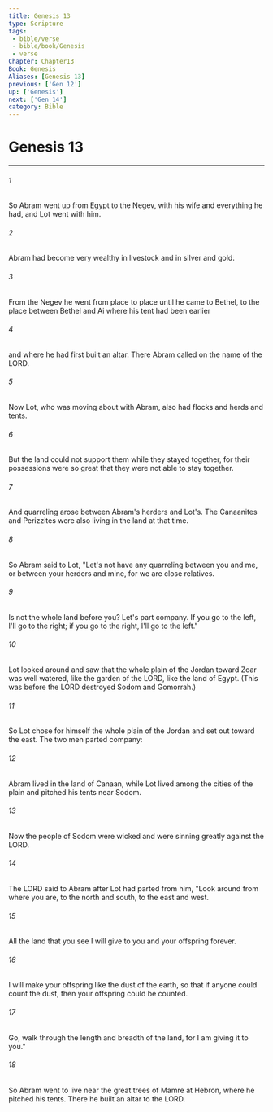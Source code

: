 ```yaml
---
title: Genesis 13
type: Scripture
tags:
 - bible/verse
 - bible/book/Genesis
 - verse
Chapter: Chapter13
Book: Genesis
Aliases: [Genesis 13]
previous: ['Gen 12']
up: ['Genesis']
next: ['Gen 14']
category: Bible
---
```

# Genesis 13

***


###### 1 
So Abram went up from Egypt to the Negev, with his wife and everything he had, and Lot went with him. 

###### 2 
Abram had become very wealthy in livestock and in silver and gold. 

###### 3 
From the Negev he went from place to place until he came to Bethel, to the place between Bethel and Ai where his tent had been earlier 

###### 4 
and where he had first built an altar. There Abram called on the name of the LORD. 

###### 5 
Now Lot, who was moving about with Abram, also had flocks and herds and tents. 

###### 6 
But the land could not support them while they stayed together, for their possessions were so great that they were not able to stay together. 

###### 7 
And quarreling arose between Abram's herders and Lot's. The Canaanites and Perizzites were also living in the land at that time. 

###### 8 
So Abram said to Lot, "Let's not have any quarreling between you and me, or between your herders and mine, for we are close relatives. 

###### 9 
Is not the whole land before you? Let's part company. If you go to the left, I'll go to the right; if you go to the right, I'll go to the left." 

###### 10 
Lot looked around and saw that the whole plain of the Jordan toward Zoar was well watered, like the garden of the LORD, like the land of Egypt. (This was before the LORD destroyed Sodom and Gomorrah.) 

###### 11 
So Lot chose for himself the whole plain of the Jordan and set out toward the east. The two men parted company: 

###### 12 
Abram lived in the land of Canaan, while Lot lived among the cities of the plain and pitched his tents near Sodom. 

###### 13 
Now the people of Sodom were wicked and were sinning greatly against the LORD. 

###### 14 
The LORD said to Abram after Lot had parted from him, "Look around from where you are, to the north and south, to the east and west. 

###### 15 
All the land that you see I will give to you and your offspring forever. 

###### 16 
I will make your offspring like the dust of the earth, so that if anyone could count the dust, then your offspring could be counted. 

###### 17 
Go, walk through the length and breadth of the land, for I am giving it to you." 

###### 18 
So Abram went to live near the great trees of Mamre at Hebron, where he pitched his tents. There he built an altar to the LORD. 
